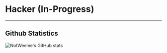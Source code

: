 # Hacker (In-Progress)
---
## Github Statistics
![NotWeelee's GitHub stats](https://github-readme-stats.vercel.app/api?username=NotWeelee&theme=blue-green)

